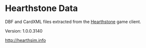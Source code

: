 Hearthstone Data
================

DBF and CardXML files extracted from the
[Hearthstone](http://playhearthstone.com) game client.

Version: 1.0.0.3140

http://hearthsim.info
